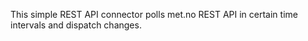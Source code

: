 This simple REST API connector polls met.no REST API in certain time intervals and dispatch changes.